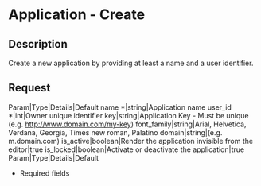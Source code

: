 # Application - Create

## Description

Create a new application by providing at least a name and a user identifier.

## Request

Param|Type|Details|Default
name *|string|Application name
user_id *|int|Owner unique identifier
key|string|Application Key - Must be unique (e.g. http://www.domain.com/my-key)
font_family|string|Arial, Helvetica, Verdana, Georgia, Times new roman, Palatino
domain|string|(e.g. m.domain.com)
is_active|boolean|Render the application invisible from the editor|true
is_locked|boolean|Activate or deactivate the application|true
Param|Type|Details|Default
* Required fields